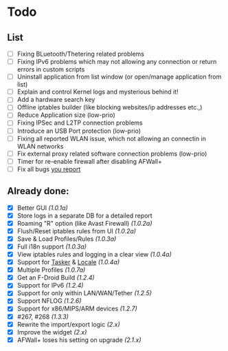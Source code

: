 Todo
=====

List
--------

- [ ] Fixing BLuetooth/Thetering related problems
- [ ] Fixing IPv6 problems which may not allowing any connection or return errors in custom scripts
- [ ] Uninstall application from list window (or open/manage application from list)
- [ ] Explain and control Kernel logs and mysterious behind it!
- [ ] Add a hardware search key
- [ ] Offline iptables builder (like blocking websites/ip addresses etc.,)
- [ ] Reduce Application size (low-prio)
- [ ] Fixing IPSec and L2TP connection problems
- [ ] Introduce an USB Port protection (low-prio)
- [ ] Fixing all reported WLAN issue, which not allowing an connectin in WLAN networks
- [ ] Fix external proxy related software connection problems (low-prio)
- [ ] Timer for re-enable firewall after disabling AFWall+
- [ ] Fix all bugs [you report](https://github.com/ukanth/afwall/issues?state=open)

Already done:
--------

- [x] Better GUI <i>(1.0.1a)</i>
- [x] Store logs in a separate DB for a detailed report
- [x] Roaming "R" option (like Avast Firewall) <i>(1.0.2a)</i>
- [x] Flush/Reset iptables rules from UI <i>(1.0.2a)</i>
- [x] Save & Load Profiles/Rules <i>(1.0.3a)</i>
- [x] Full i18n support <i>(1.0.3a)</i>
- [x] View iptables rules and logging in a clear view <i>(1.0.4a)</i>
- [x] Support for [Tasker](http://tasker.dinglisch.net/) & [Locale](http://www.twofortyfouram.com/) <i>(1.0.4a)</i>
- [x] Multiple Profiles <i>(1.0.7a)</i>
- [x] Get an F-Droid Build <i>(1.2.4)</i>
- [x] Support for IPv6 <i>(1.2.4)</i>
- [x] Support for only within LAN/WAN/Tether <i>(1.2.5)</i>
- [x] Support NFLOG <i>(1.2.6)</i> 
- [x] Support for x86/MIPS/ARM devices <i>(1.2.7)</i> 
- [x] #267, #268 <i>(1.3.3)</i> 
- [x] Rewrite the import/export logic <i>(2.x)</i>
- [x] Improve the widget <i>(2.x)</i>
- [x] AFWall+ loses his setting on upgrade <i>(2.1.x)</i>
